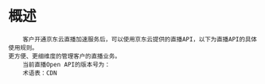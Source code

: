 概述
===========================

        客户开通京东云直播加速服务后，可以使用京东云提供的直播API，以下为直播API的具体使用规则。
    更方便、更细维度的管理客户的直播业务。      
        当前直播Open API的版本号为：
        术语表：CDN
